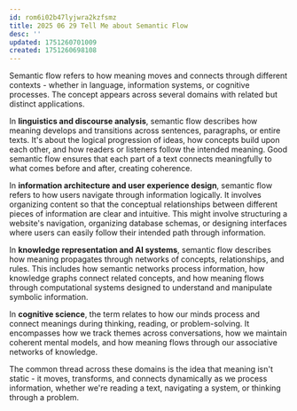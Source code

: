 ```yaml
---
id: rom6i02b47lyjwra2kzfsmz
title: 2025 06 29 Tell Me about Semantic Flow
desc: ''
updated: 1751260701009
created: 1751260698108
---
```


Semantic flow refers to how meaning moves and connects through different contexts - whether in language, information systems, or cognitive processes. The concept appears across several domains with related but distinct applications.

In **linguistics and discourse analysis**, semantic flow describes how meaning develops and transitions across sentences, paragraphs, or entire texts. It's about the logical progression of ideas, how concepts build upon each other, and how readers or listeners follow the intended meaning. Good semantic flow ensures that each part of a text connects meaningfully to what comes before and after, creating coherence.

In **information architecture and user experience design**, semantic flow refers to how users navigate through information logically. It involves organizing content so that the conceptual relationships between different pieces of information are clear and intuitive. This might involve structuring a website's navigation, organizing database schemas, or designing interfaces where users can easily follow their intended path through information.

In **knowledge representation and AI systems**, semantic flow describes how meaning propagates through networks of concepts, relationships, and rules. This includes how semantic networks process information, how knowledge graphs connect related concepts, and how meaning flows through computational systems designed to understand and manipulate symbolic information.

In **cognitive science**, the term relates to how our minds process and connect meanings during thinking, reading, or problem-solving. It encompasses how we track themes across conversations, how we maintain coherent mental models, and how meaning flows through our associative networks of knowledge.

The common thread across these domains is the idea that meaning isn't static - it moves, transforms, and connects dynamically as we process information, whether we're reading a text, navigating a system, or thinking through a problem.